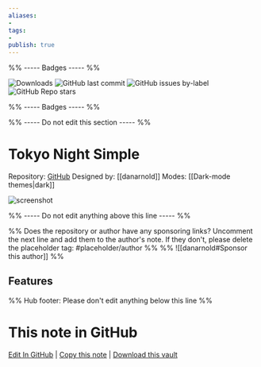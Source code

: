 ```yaml
---
aliases:
- 
tags: 
- 
publish: true
---
```


%% ----- Badges ----- %%

![Downloads](https://img.shields.io/badge/downloads-347-573E7A?style=for-the-badge&logo=)
![GitHub last commit](https://img.shields.io/github/last-commit/danarnold/tokyonight-simple?color=573E7A&label=last%20update&logo=github&style=for-the-badge)
![GitHub issues by-label](https://img.shields.io/github/issues/danarnold/tokyonight-simple/help%20wanted?color=573E7A&logo=github&style=for-the-badge) 
![GitHub Repo stars](https://img.shields.io/github/stars/danarnold/tokyonight-simple?color=573E7A&logo=github&style=for-the-badge)

%% ----- Badges ----- %%

%% ----- Do not edit this section ----- %%

# Tokyo Night Simple

Repository: [GitHub](https://github.com/danarnold/tokyonight-simple)
Designed by: [[danarnold]]
Modes: [[Dark-mode themes|dark]]



![screenshot](https://github.com/danarnold/tokyonight-simple/raw/HEAD/directory-screenshot.png)

%% ----- Do not edit anything above this line ----- %% 

%% Does the repository or author have any sponsoring links? Uncomment the next line and add them to the author's note. If they don't, please delete the placeholder tag: #placeholder/author %%
%% ![[danarnold#Sponsor this author]] %%


## Features



%% Hub footer: Please don't edit anything below this line %%

# This note in GitHub

<span class="git-footer">[Edit In GitHub](https://github.dev/obsidian-community/obsidian-hub/blob/main/02%20-%20Community%20Expansions/02.05%20All%20Community%20Expansions/Themes/Tokyo%20Night%20Simple.md "git-hub-edit-note") | [Copy this note](https://raw.githubusercontent.com/obsidian-community/obsidian-hub/main/02%20-%20Community%20Expansions/02.05%20All%20Community%20Expansions/Themes/Tokyo%20Night%20Simple.md "git-hub-copy-note") | [Download this vault](https://github.com/obsidian-community/obsidian-hub/archive/refs/heads/main.zip "git-hub-download-vault") </span>
